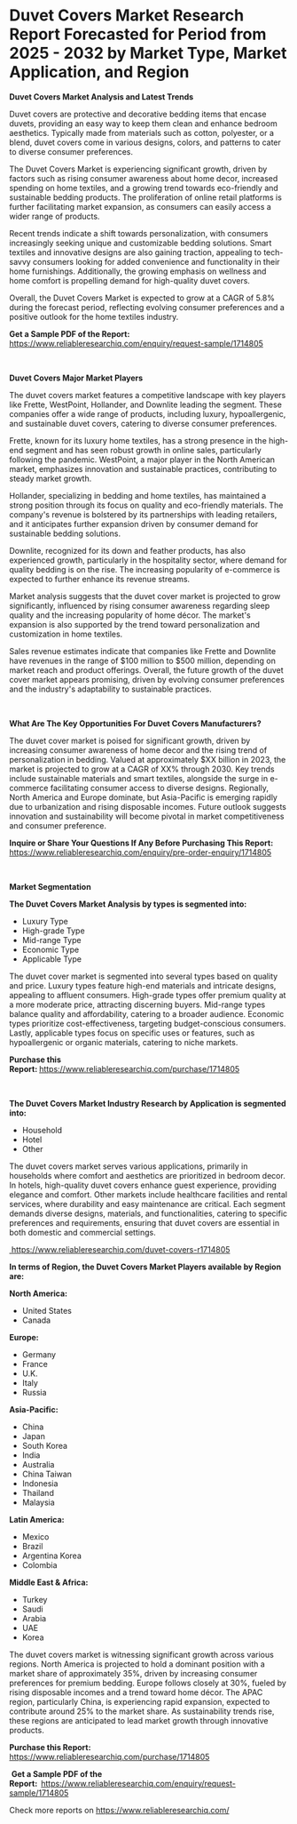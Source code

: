 <p><h1>Duvet Covers Market Research Report Forecasted for Period from 2025 -  2032 by Market Type, Market Application, and Region</h1></p><p><strong>Duvet Covers Market Analysis and Latest Trends</strong></p>
<p><p>Duvet covers are protective and decorative bedding items that encase duvets, providing an easy way to keep them clean and enhance bedroom aesthetics. Typically made from materials such as cotton, polyester, or a blend, duvet covers come in various designs, colors, and patterns to cater to diverse consumer preferences.</p><p>The Duvet Covers Market is experiencing significant growth, driven by factors such as rising consumer awareness about home decor, increased spending on home textiles, and a growing trend towards eco-friendly and sustainable bedding products. The proliferation of online retail platforms is further facilitating market expansion, as consumers can easily access a wider range of products.</p><p>Recent trends indicate a shift towards personalization, with consumers increasingly seeking unique and customizable bedding solutions. Smart textiles and innovative designs are also gaining traction, appealing to tech-savvy consumers looking for added convenience and functionality in their home furnishings. Additionally, the growing emphasis on wellness and home comfort is propelling demand for high-quality duvet covers.</p><p>Overall, the Duvet Covers Market is expected to grow at a CAGR of 5.8% during the forecast period, reflecting evolving consumer preferences and a positive outlook for the home textiles industry.</p></p>
<p><strong>Get a Sample PDF of the Report:&nbsp;</strong> <a href="https://www.reliableresearchiq.com/enquiry/request-sample/1714805?utm_campaign=2171&utm_medium=2&utm_source=Github&utm_content=ia&utm_term=07022025&utm_id=duvet-covers">https://www.reliableresearchiq.com/enquiry/request-sample/1714805</a></p>
<p>&nbsp;</p>
<p><strong>Duvet Covers Major Market Players</strong></p>
<p><p>The duvet covers market features a competitive landscape with key players like Frette, WestPoint, Hollander, and Downlite leading the segment. These companies offer a wide range of products, including luxury, hypoallergenic, and sustainable duvet covers, catering to diverse consumer preferences.</p><p>Frette, known for its luxury home textiles, has a strong presence in the high-end segment and has seen robust growth in online sales, particularly following the pandemic. WestPoint, a major player in the North American market, emphasizes innovation and sustainable practices, contributing to steady market growth.</p><p>Hollander, specializing in bedding and home textiles, has maintained a strong position through its focus on quality and eco-friendly materials. The company's revenue is bolstered by its partnerships with leading retailers, and it anticipates further expansion driven by consumer demand for sustainable bedding solutions.</p><p>Downlite, recognized for its down and feather products, has also experienced growth, particularly in the hospitality sector, where demand for quality bedding is on the rise. The increasing popularity of e-commerce is expected to further enhance its revenue streams.</p><p>Market analysis suggests that the duvet cover market is projected to grow significantly, influenced by rising consumer awareness regarding sleep quality and the increasing popularity of home décor. The market's expansion is also supported by the trend toward personalization and customization in home textiles.</p><p>Sales revenue estimates indicate that companies like Frette and Downlite have revenues in the range of $100 million to $500 million, depending on market reach and product offerings. Overall, the future growth of the duvet cover market appears promising, driven by evolving consumer preferences and the industry's adaptability to sustainable practices.</p></p>
<p>&nbsp;</p>
<p><strong>What Are The Key Opportunities For Duvet Covers Manufacturers?</strong></p>
<p><p>The duvet cover market is poised for significant growth, driven by increasing consumer awareness of home decor and the rising trend of personalization in bedding. Valued at approximately $XX billion in 2023, the market is projected to grow at a CAGR of XX% through 2030. Key trends include sustainable materials and smart textiles, alongside the surge in e-commerce facilitating consumer access to diverse designs. Regionally, North America and Europe dominate, but Asia-Pacific is emerging rapidly due to urbanization and rising disposable incomes. Future outlook suggests innovation and sustainability will become pivotal in market competitiveness and consumer preference.</p></p>
<p><strong>Inquire or Share Your Questions If Any Before Purchasing This Report:</strong> <a href="https://www.reliableresearchiq.com/enquiry/pre-order-enquiry/1714805?utm_campaign=2171&utm_medium=2&utm_source=Github&utm_content=ia&utm_term=07022025&utm_id=duvet-covers">https://www.reliableresearchiq.com/enquiry/pre-order-enquiry/1714805</a></p>
<p>&nbsp;</p>
<p><strong>Market Segmentation</strong></p>
<p><strong>The Duvet Covers Market Analysis by types is segmented into:</strong></p>
<p><ul><li>Luxury Type</li><li>High-grade Type</li><li>Mid-range Type</li><li>Economic Type</li><li>Applicable Type</li></ul></p>
<p><p>The duvet cover market is segmented into several types based on quality and price. Luxury types feature high-end materials and intricate designs, appealing to affluent consumers. High-grade types offer premium quality at a more moderate price, attracting discerning buyers. Mid-range types balance quality and affordability, catering to a broader audience. Economic types prioritize cost-effectiveness, targeting budget-conscious consumers. Lastly, applicable types focus on specific uses or features, such as hypoallergenic or organic materials, catering to niche markets.</p></p>
<p><strong>Purchase this Report:&nbsp;</strong><a href="https://www.reliableresearchiq.com/purchase/1714805?utm_campaign=2171&utm_medium=2&utm_source=Github&utm_content=ia&utm_term=07022025&utm_id=duvet-covers">https://www.reliableresearchiq.com/purchase/1714805</a></p>
<p>&nbsp;</p>
<p><strong>The Duvet Covers Market Industry Research by Application is segmented into:</strong></p>
<p><ul><li>Household</li><li>Hotel</li><li>Other</li></ul></p>
<p><p>The duvet covers market serves various applications, primarily in households where comfort and aesthetics are prioritized in bedroom decor. In hotels, high-quality duvet covers enhance guest experience, providing elegance and comfort. Other markets include healthcare facilities and rental services, where durability and easy maintenance are critical. Each segment demands diverse designs, materials, and functionalities, catering to specific preferences and requirements, ensuring that duvet covers are essential in both domestic and commercial settings.</p></p>
<p><a href="https://www.reliableresearchiq.com/duvet-covers-r1714805?utm_campaign=2171&utm_medium=2&utm_source=Github&utm_content=ia&utm_term=07022025&utm_id=duvet-covers">&nbsp;https://www.reliableresearchiq.com/duvet-covers-r1714805</a></p>
<p><strong>In terms of Region, the Duvet Covers Market Players available by Region are:</strong></p>
<p>
    <p> <strong> North America: </strong>
        <ul>
            <li>United States</li>
            <li>Canada</li>
        </ul>
        </p> 
    <p> <strong> Europe: </strong>
        <ul>
            <li>Germany</li>
            <li>France</li>
            <li>U.K.</li>
            <li>Italy</li>
            <li>Russia</li>
        </ul>
        </p> 
    <p> <strong> Asia-Pacific: </strong>
        <ul>
            <li>China</li>
            <li>Japan</li>
            <li>South Korea</li>
            <li>India</li>
            <li>Australia</li>
            <li>China Taiwan</li>
            <li>Indonesia</li>
            <li>Thailand</li>
            <li>Malaysia</li>
        </ul>
        </p> 
    <p> <strong> Latin America: </strong>
        <ul>
            <li>Mexico</li>
            <li>Brazil</li>
            <li>Argentina Korea</li>
            <li>Colombia</li>
        </ul>
        </p> 
    <p> <strong> Middle East & Africa: </strong>
        <ul>
            <li>Turkey</li>
            <li>Saudi</li>
            <li>Arabia</li>
            <li>UAE</li>
            <li>Korea</li>
        </ul>
    </p>
    </p>
<p><p>The duvet covers market is witnessing significant growth across various regions. North America is projected to hold a dominant position with a market share of approximately 35%, driven by increasing consumer preferences for premium bedding. Europe follows closely at 30%, fueled by rising disposable incomes and a trend toward home décor. The APAC region, particularly China, is experiencing rapid expansion, expected to contribute around 25% to the market share. As sustainability trends rise, these regions are anticipated to lead market growth through innovative products.</p></p>
<p><strong>Purchase this Report: </strong><a href="https://www.reliableresearchiq.com/purchase/1714805?utm_campaign=2171&utm_medium=2&utm_source=Github&utm_content=ia&utm_term=07022025&utm_id=duvet-covers">https://www.reliableresearchiq.com/purchase/1714805</a></p>
<p>&nbsp;<strong>Get a Sample PDF of the Report:&nbsp;&nbsp;</strong><a href="https://www.reliableresearchiq.com/enquiry/request-sample/1714805?utm_campaign=2171&utm_medium=2&utm_source=Github&utm_content=ia&utm_term=07022025&utm_id=duvet-covers">https://www.reliableresearchiq.com/enquiry/request-sample/1714805</a></p>
<p><strong></strong></p>
<p>Check more reports on <a href="https://www.reliableresearchiq.com/?utm_campaign=2171&utm_medium=2&utm_source=Github&utm_content=ia&utm_term=07022025&utm_id=duvet-covers">https://www.reliableresearchiq.com/</a></p>